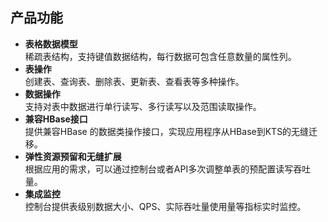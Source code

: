 ## 产品功能

* **表格数据模型**<br>
稀疏表结构，支持键值数据结构，每行数据可包含任意数量的属性列。
* **表操作**<br>
创建表、查询表、删除表、更新表、查看表等多种操作。
* **数据操作**<br>
支持对表中数据进行单行读写、多行读写以及范围读取操作。
* **兼容HBase接口**<br>
提供兼容HBase 的数据类操作接口，实现应用程序从HBase到KTS的无缝迁移。
* **弹性资源预留和无缝扩展**<br>
根据应用的需求，可以通过控制台或者API多次调整单表的预配置读写吞吐量。
* **集成监控**<br>
控制台提供表级别数据大小、QPS、实际吞吐量使用量等指标实时监控。
